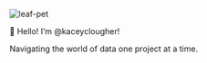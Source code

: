 
![leaf-pet](https://github.com/kaceyclougher/kaceyclougher/assets/137820049/d8761a25-f90d-4339-8e94-8a52492f0098)

👋 Hello! I’m @kaceyclougher!

Navigating the world of data one project at a time.

<!---
kaceyclougher/kaceyclougher is a ✨ special ✨ repository because its `README.md` (this file) appears on your GitHub profile.
You can click the Preview link to take a look at your changes.
--->
